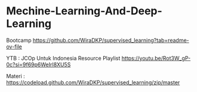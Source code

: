 # Mechine-Learning-And-Deep-Learning
Bootcamp https://github.com/WiraDKP/supervised_learning?tab=readme-ov-file

YTB : JCOp Untuk Indonesia
Resource Playlist https://youtu.be/Rot3W_gP-0c?si=9f69p6WeIrI8XU5S

Materi : https://codeload.github.com/WiraDKP/supervised_learning/zip/master
